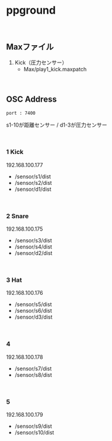 # ppground

&nbsp;

## Maxファイル
1. Kick（圧力センサー）
	* Max/play1_kick.maxpatch

&nbsp;
&nbsp;

## OSC Address

`port : 7400`

s1-10が距離センサー / d1-3が圧力センサー
 
&nbsp;

### 1 Kick
192.168.100.177

* /sensor/s1/dist
* /sensor/s2/dist
* /sensor/d1/dist

&nbsp;


### 2 Snare
192.168.100.175

* /sensor/s3/dist
* /sensor/s4/dist
* /sensor/d2/dist

&nbsp;


### 3 Hat
192.168.100.176

* /sensor/s5/dist
* /sensor/s6/dist
* /sensor/d3/dist

&nbsp;

### 4
192.168.100.178

* /sensor/s7/dist
* /sensor/s8/dist

&nbsp;


### 5
192.168.100.179

* /sensor/s9/dist
* /sensor/s10/dist

&nbsp;
&nbsp;